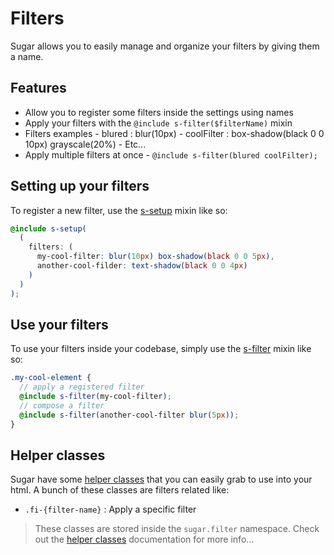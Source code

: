 # Filters

Sugar allows you to easily manage and organize your filters by giving them a name.

## Features

- Allow you to register some filters inside the settings using names
- Apply your filters with the `@include s-filter($filterName)` mixin
- Filters examples - blured : blur(10px) - coolFilter : box-shadow(black 0 0 10px) grayscale(20%) - Etc...
- Apply multiple filters at once - `@include s-filter(blured coolFilter);`

## Setting up your filters

To register a new filter, use the [s-setup](../src/sass/core/mixins/_s-setup.md) mixin like so:

```scss
@include s-setup(
  (
    filters: (
      my-cool-filter: blur(10px) box-shadow(black 0 0 5px),
      another-cool-filder: text-shadow(black 0 0 4px)
    )
  )
);
```

## Use your filters

To use your filters inside your codebase, simply use the [s-filter](../src/sass/core/mixins/_s-filter.md) mixin like so:

```scss
.my-cool-element {
  // apply a registered filter
  @include s-filter(my-cool-filter);
  // compose a filter
  @include s-filter(another-cool-filter blur(5px));
}
```

## Helper classes

Sugar have some [helper classes](helper-classes.md) that you can easily grab to use into your html. A bunch of these classes are filters related like:

- `.fi-{filter-name}` : Apply a specific filter

> These classes are stored inside the `sugar.filter` namespace. Check out the [helper classes](helper-classes.md) documentation for more info...
